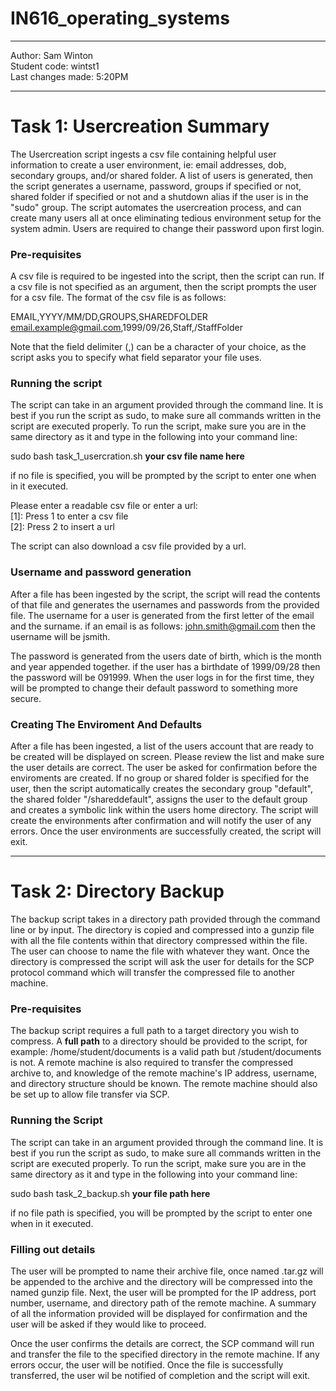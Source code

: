 # IN616_operating_systems
***
Author: Sam Winton  
Student code: wintst1  
Last changes made: 5:20PM   
***

# Task 1: Usercreation Summary 

The Usercreation script ingests a csv file containing helpful user information to create a user environment, ie: email addresses, dob, secondary groups, and/or shared folder.
A list of users is generated, then the script generates a username, password, groups if specified or not, shared folder if specified or not and a shutdown alias if the user 
is in the "sudo" group. The script automates the usercreation process, and can create many users all at once eliminating tedious environment setup for the system admin. Users 
are required to change their password upon first login. 

### Pre-requisites

A csv file is required to be ingested into the script, then the script can run. If a csv file is not specified as an argument, then the script prompts the user for a csv file. 
The format of the csv file is as follows:  

EMAIL,YYYY/MM/DD,GROUPS,SHAREDFOLDER  
email.example@gmail.com,1999/09/26,Staff,/StaffFolder  

Note that the field delimiter (,) can be a character of your choice, as the script asks you to specify what field separator your file uses.  

### Running the script  

The script can take in an argument provided through the command line. It is best if you run the script as sudo, to make sure all commands written in the script are executed properly. To run the script, make sure you are in the same directory as it and type in the following into your command line:  

sudo bash task_1_usercration.sh **your csv file name here**

if no file is specified, you will be prompted by the script to enter one when in it executed.  

Please enter a readable csv file or enter a url:  
    [1]: Press 1 to enter a csv file  
    [2]: Press 2 to insert a url  
    
The script can also download a csv file provided by a url.  

### Username and password generation  

After a file has been ingested by the script, the script will read the contents of that file and generates the usernames and passwords from the provided file. The username for a user is generated from the first letter of the email and the surname. if an email is as follows: john.smith@gmail.com then the username will be jsmith.  

The password is generated from the users date of birth, which is the month and year appended together. if the user has a birthdate of 1999/09/28 then the password will be 091999. When the user logs in for the first time, they will be prompted to change their default password to something more secure.  

### Creating The Enviroment And Defaults 

After a file has been ingested, a list of the users account that are ready to be created will be displayed on screen. Please review the list and make sure the user details are correct. The user be asked for confirmation before the enviroments are created. If no group or shared folder is specified for the user, then the script automatically creates the secondary group "default", the shared folder "/shareddefault", assigns the user to the default group and creates a symbolic link within the users home directory. The script will create the environments after confirmation and will notify the user of any errors. Once the user environments are successfully created, the script will exit.  

***  
# Task 2: Directory Backup  

The backup script takes in a directory path provided through the command line or by input. The directory is copied and compressed into a gunzip file with all the file contents within that directory compressed within the file. The user can choose to name the file with whatever they want. Once the directory is compressed the script will ask the user for details for the SCP protocol command which will transfer the compressed file to another machine.

### Pre-requisites

The backup script requires a full path to a target directory you wish to compress. A **full path** to a directory should be provided to the script, for example: /home/student/documents is a valid path but /student/documents is not. A remote machine is also required to transfer the compressed archive to, and knowledge of the remote machine's IP address, username, and directory structure should be known. The remote machine should also be set up to allow file transfer via SCP.  

### Running the Script

The script can take in an argument provided through the command line. It is best if you run the script as sudo, to make sure all commands written in the script are executed properly. To run the script, make sure you are in the same directory as it and type in the following into your command line:  

sudo bash task_2_backup.sh **your file path here**

if no file path is specified, you will be prompted by the script to enter one when in it executed.  

### Filling out details 

The user will be prompted to name their archive file, once named .tar.gz will be appended to the archive and the directory will be compressed into the named gunzip file. Next, the user will be prompted for the IP address, port number, username, and directory path of the remote machine. A summary of all the information provided will be displayed for confirmation and the user will be asked if they would like to proceed.  

Once the user confirms the details are correct, the SCP command will run and transfer the file to the specified directory in the remote machine. If any errors occur, the user will be notified. Once the file is successfully transferred, the user wil be notified of completion and the script will exit. 


